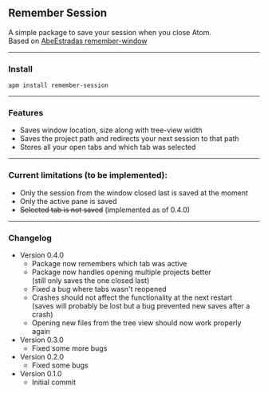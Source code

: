 ## Remember Session

A simple package to save your session when you close Atom.  
Based on
[AbeEstradas remember-window](https://github.com/AbeEstrada/atom-remember-window)
***
### Install
`apm install remember-session`
***
### Features
*   Saves window location, size along with tree-view width
*   Saves the project path and redirects your next session to that path
*   Stores all your open tabs and which tab was selected
***
### Current limitations (to be implemented):
*   Only the session from the window closed last is saved at the moment
*   Only the active pane is saved
*   ~~Selected tab is not saved~~ (implemented as of 0.4.0)
***
### Changelog
*   Version 0.4.0
    +   Package now remembers which tab was active
    +   Package now handles opening multiple projects better   
        (still only saves the one closed last)
    -   Fixed a bug where tabs wasn't reopened
    -   Crashes should not affect the functionality at the next restart  
        (saves will probably be lost but a bug prevented new saves after a crash)
    -   Opening new files from the tree view should now work properly again
*   Version 0.3.0
    +   Fixed some more bugs
*   Version 0.2.0
    +   Fixed some bugs
*   Version 0.1.0
    +   Initial commit
